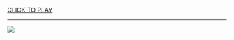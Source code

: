 
<a href="https://premium76.site?title=sz_games_unblocked&ref=13M">CLICK TO PLAY</a></h3>
<hr>

<a href="https://premium76.site?title=sz_games_unblocked&ref=13M"><img src="https://clearcache.store/games.png"></a>


